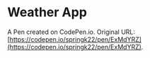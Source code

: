 # Weather App

A Pen created on CodePen.io. Original URL: [https://codepen.io/springk22/pen/ExMdYRZ](https://codepen.io/springk22/pen/ExMdYRZ).

